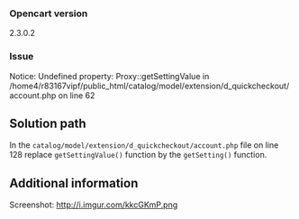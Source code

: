 ### Opencart version

2.3.0.2

### Issue

Notice: Undefined property: Proxy::getSettingValue in /home4/r83167vipf/public_html/catalog/model/extension/d_quickcheckout/account.php on line 62

##  Solution path

In the `catalog/model/extension/d_quickcheckout/account.php` file on line 128 replace `getSettingValue()` function by the `getSetting()` function.


##  Additional information

Screenshot: http://i.imgur.com/kkcGKmP.png
